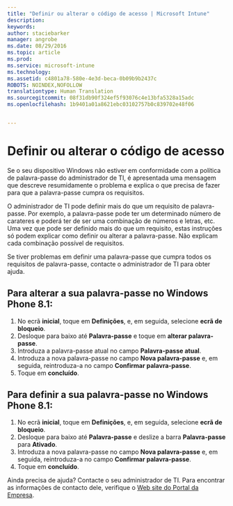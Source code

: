 ```yaml
---
title: "Definir ou alterar o código de acesso | Microsoft Intune"
description: 
keywords: 
author: staciebarker
manager: angrobe
ms.date: 08/29/2016
ms.topic: article
ms.prod: 
ms.service: microsoft-intune
ms.technology: 
ms.assetid: c4801a78-580e-4e3d-beca-0b09b9b2437c
ROBOTS: NOINDEX,NOFOLLOW
translationtype: Human Translation
ms.sourcegitcommit: 08f31db90f324ef5f93076c4e13bfa5328a15adc
ms.openlocfilehash: 1b9401a01a8621ebc03102757b0c839702e48f06


---
```


# Definir ou alterar o código de acesso

Se o seu dispositivo Windows não estiver em conformidade com a política de palavra-passe do administrador de TI, é apresentada uma mensagem que descreve resumidamente o problema e explica o que precisa de fazer para que a palavra-passe cumpra os requisitos.

O administrador de TI pode definir mais do que um requisito de palavra-passe. Por exemplo, a palavra-passe pode ter um determinado número de carateres e poderá ter de ser uma combinação de números e letras, etc. Uma vez que pode ser definido mais do que um requisito, estas instruções só podem explicar como definir ou alterar a palavra-passe. Não explicam cada combinação possível de requisitos.

Se tiver problemas em definir uma palavra-passe que cumpra todos os requisitos de palavra-passe, contacte o administrador de TI para obter ajuda.

## Para alterar a sua palavra-passe no Windows Phone 8.1:

1. No ecrã **inicial**, toque em **Definições**, e, em seguida, selecione **ecrã de bloqueio**.
2. Desloque para baixo até **Palavra-passe** e toque em **alterar palavra-passe**.
3. Introduza a palavra-passe atual no campo **Palavra-passe atual**.
4. Introduza a nova palavra-passe no campo **Nova palavra-passe** e, em seguida, reintroduza-a no campo **Confirmar palavra-passe**.
4. Toque em **concluído**.

## Para definir a sua palavra-passe no Windows Phone 8.1:

1. No ecrã **inicial**, toque em **Definições**, e, em seguida, selecione **ecrã de bloqueio**.
2. Desloque para baixo até **Palavra-passe** e deslize a barra **Palavra-passe** para **Ativado**.
3. Introduza a nova palavra-passe no campo **Nova palavra-passe** e, em seguida, reintroduza-a no campo **Confirmar palavra-passe**.
4. Toque em **concluído**.

Ainda precisa de ajuda? Contacte o seu administrador de TI. Para encontrar as informações de contacto dele, verifique o [Web site do Portal da Empresa](http://portal.manage.microsoft.com).





<!--HONumber=Oct16_HO2-->


